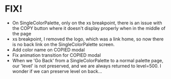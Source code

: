 # FIX!

- On SingleColorPalette, only on the xs breakpoint, there is an issue with the COPY button where it doesn't display properly when in the middle of the page
- xs breakpoint, I removed the logo, which was a link home, so now there is no back link on the SingleColorPalette screen.
- Add color name on COPIED modal
- Fix animation transition for COPIED modal
- When we 'Go Back' from a SingleColorPalette to a normal palette page, our 'level' is not preserved, and we are always returned to level=500. I wonder if we can preserve level on back...
